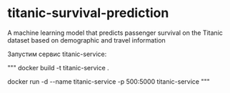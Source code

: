 # titanic-survival-prediction
A machine learning model that predicts passenger survival on the Titanic dataset based on demographic and travel information

Запустим сервис titanic-service:

"""
docker build -t titanic-service .

docker run -d --name titanic-service -p 500:5000 titanic-service
"""
